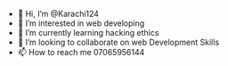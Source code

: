 - 👋 Hi, I’m @Karachi124
- 👀 I’m interested in web developing 
- 🌱 I’m currently learning hacking ethics 
- 💞️ I’m looking to collaborate on web Development Skills 
- 📫 How to reach me 07065956144

<!---
Karachi124/Karachi124 is a ✨ special ✨ repository because its `README.md` (this file) appears on your GitHub profile.
You can click the Preview link to take a look at your changes.
--->
